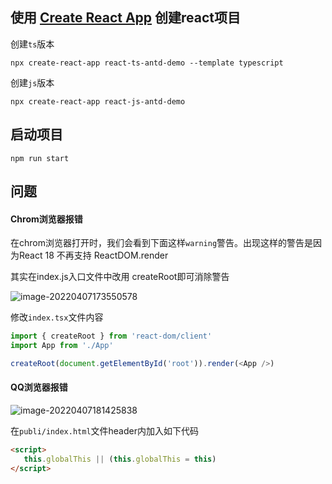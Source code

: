 ## 使用 [Create React App](https://www.html.cn/create-react-app/) 创建react项目

创建`ts`版本

```
npx create-react-app react-ts-antd-demo --template typescript
```

创建`js`版本

```
npx create-react-app react-js-antd-demo
```

## 启动项目

```
npm run start
```



## 问题

#### Chrom浏览器报错

在chrom浏览器打开时，我们会看到下面这样`warning`警告。出现这样的警告是因为React 18 不再支持 ReactDOM.render

其实在index.js入口文件中改用 createRoot即可消除警告

![image-20220407173550578](C:\Users\v_vrjrruan\AppData\Roaming\Typora\typora-user-images\image-20220407173550578.png)

修改`index.tsx`文件内容

```ts
import { createRoot } from 'react-dom/client'
import App from './App'

createRoot(document.getElementById('root')).render(<App />)
```

#### QQ浏览器报错

![image-20220407181425838](C:\Users\v_vrjrruan\AppData\Roaming\Typora\typora-user-images\image-20220407181425838.png)



在`publi/index.html`文件header内加入如下代码

```html
<script>
   this.globalThis || (this.globalThis = this)
</script>
```

